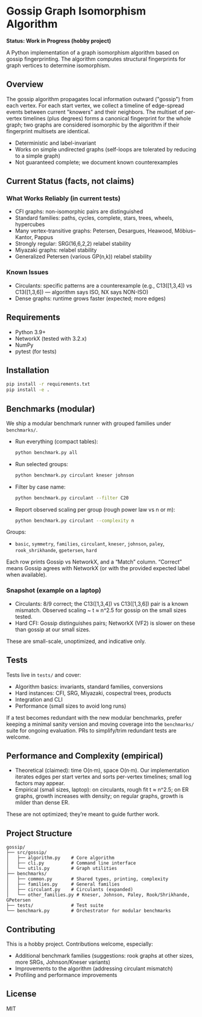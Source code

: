 # Gossip Graph Isomorphism Algorithm

**Status: Work in Progress (hobby project)**

A Python implementation of a graph isomorphism algorithm based on gossip fingerprinting. The algorithm computes structural fingerprints for graph vertices to determine isomorphism.

## Overview

The gossip algorithm propagates local information outward ("gossip") from each vertex. For each start vertex, we collect a timeline of edge-spread events between current "knowers" and their neighbors. The multiset of per-vertex timelines (plus degrees) forms a canonical fingerprint for the whole graph; two graphs are considered isomorphic by the algorithm if their fingerprint multisets are identical.

- Deterministic and label-invariant
- Works on simple undirected graphs (self-loops are tolerated by reducing to a simple graph)
- Not guaranteed complete; we document known counterexamples

## Current Status (facts, not claims)

### What Works Reliably (in current tests)
- CFI graphs: non-isomorphic pairs are distinguished
- Standard families: paths, cycles, complete, stars, trees, wheels, hypercubes
- Many vertex-transitive graphs: Petersen, Desargues, Heawood, Möbius–Kantor, Pappus
- Strongly regular: SRG(16,6,2,2) relabel stability
- Miyazaki graphs: relabel stability
- Generalized Petersen (various GP(n,k)) relabel stability

### Known Issues
- Circulants: specific patterns are a counterexample (e.g., C13([1,3,4]) vs C13([1,3,6]) — algorithm says ISO, NX says NON-ISO)
- Dense graphs: runtime grows faster (expected; more edges)

## Requirements

- Python 3.9+
- NetworkX (tested with 3.2.x)
- NumPy
- pytest (for tests)

## Installation

```bash
pip install -r requirements.txt
pip install -e .
```

## Benchmarks (modular)

We ship a modular benchmark runner with grouped families under `benchmarks/`.

- Run everything (compact tables):
  ```bash
  python benchmark.py all
  ```
- Run selected groups:
  ```bash
  python benchmark.py circulant kneser johnson
  ```
- Filter by case name:
  ```bash
  python benchmark.py circulant --filter C20
  ```
- Report observed scaling per group (rough power law vs n or m):
  ```bash
  python benchmark.py circulant --complexity n
  ```

Groups:
- `basic`, `symmetry`, `families`, `circulant`, `kneser`, `johnson`, `paley`, `rook_shrikhande`, `gpetersen`, `hard`

Each row prints Gossip vs NetworkX, and a “Match” column. “Correct” means Gossip agrees with NetworkX (or with the provided expected label when available).

### Snapshot (example on a laptop)

- Circulants: 8/9 correct; the C13([1,3,4]) vs C13([1,3,6]) pair is a known mismatch. Observed scaling ~ t ≈ n^2.5 for gossip on the small sizes tested.
- Hard CFI: Gossip distinguishes pairs; NetworkX (VF2) is slower on these than gossip at our small sizes.

These are small-scale, unoptimized, and indicative only.

## Tests

Tests live in `tests/` and cover:
- Algorithm basics: invariants, standard families, conversions
- Hard instances: CFI, SRG, Miyazaki, cospectral trees, products
- Integration and CLI
- Performance (small sizes to avoid long runs)

If a test becomes redundant with the new modular benchmarks, prefer keeping a minimal sanity version and moving coverage into the `benchmarks/` suite for ongoing evaluation. PRs to simplify/trim redundant tests are welcome.

## Performance and Complexity (empirical)

- Theoretical (claimed): time O(n·m), space O(n·m). Our implementation iterates edges per start vertex and sorts per-vertex timelines; small log factors may appear.
- Empirical (small sizes, laptop): on circulants, rough fit t ≈ n^2.5; on ER graphs, growth increases with density; on regular graphs, growth is milder than dense ER.

These are not optimized; they’re meant to guide further work.

## Project Structure

```
gossip/
├── src/gossip/
│   ├── algorithm.py    # Core algorithm
│   ├── cli.py          # Command line interface
│   └── utils.py        # Graph utilities
├── benchmarks/
│   ├── common.py       # Shared types, printing, complexity
│   ├── families.py     # General families
│   ├── circulant.py    # Circulants (expanded)
│   └── other_families.py # Kneser, Johnson, Paley, Rook/Shrikhande, GPetersen
├── tests/              # Test suite
└── benchmark.py        # Orchestrator for modular benchmarks
```

## Contributing

This is a hobby project. Contributions welcome, especially:
- Additional benchmark families (suggestions: rook graphs at other sizes, more SRGs, Johnson/Kneser variants)
- Improvements to the algorithm (addressing circulant mismatch)
- Profiling and performance improvements

## License

MIT
